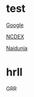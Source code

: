 # test
<html>
<head>

</head>

<body>
  <a href="https://www.google.com/">Google</a>
  <br>
  
  <a href="https://ncdex.com/market-watch/live_quotes?instr_name=0&symbol%5B%5D=SYBEANIDR&exp_date=0">NCDEX</a>
  <br>
  
  <a href="https://epaper.naidunia.com/mepaper/12-jul-2021-74-indore-edition-indore-page-9.html">Naidunia</a>
<h1>hrll</h1>
GRR</body>
<html>
